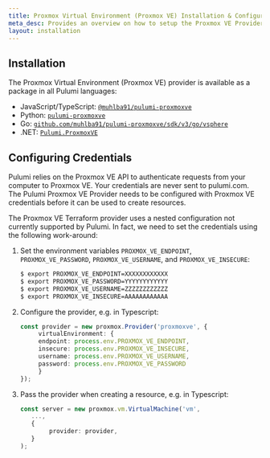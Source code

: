 ```yaml
---
title: Proxmox Virtual Environment (Proxmox VE) Installation & Configuration
meta_desc: Provides an overview on how to setup the Proxmox VE Provider for Pulumi.
layout: installation
---
```


## Installation

The Proxmox Virtual Environment (Proxmox VE) provider is available as a package in all Pulumi languages:

* JavaScript/TypeScript: [`@muhlba91/pulumi-proxmoxve`](https://www.npmjs.com/package/@muhlba91/pulumi-proxmoxve)
* Python: [`pulumi-proxmoxve`](https://pypi.org/project/pulumi-proxmoxve/)
* Go: [`github.com/muhlba91/pulumi-proxmoxve/sdk/v3/go/vsphere`](https://github.com/muhlba91/pulumi-proxmoxve)
* .NET: [`Pulumi.ProxmoxVE`](https://www.nuget.org/packages/Pulumi.ProxmoxVE)

## Configuring Credentials

Pulumi relies on the Proxmox VE API to authenticate requests from your computer to Proxmox VE. Your credentials are never sent to pulumi.com.
The Pulumi Proxmox VE Provider needs to be configured with Proxmox VE credentials before it can be used to create resources.

The Proxmox VE Terraform provider uses a nested configuration not currently supported by Pulumi.
In fact, we need to set the credentials using the following work-around:

1. Set the environment variables `PROXMOX_VE_ENDPOINT`, `PROXMOX_VE_PASSWORD`, `PROXMOX_VE_USERNAME`, and `PROXMOX_VE_INSECURE`:

    ```bash
    $ export PROXMOX_VE_ENDPOINT=XXXXXXXXXXXX
    $ export PROXMOX_VE_PASSWORD=YYYYYYYYYYYY
    $ export PROXMOX_VE_USERNAME=ZZZZZZZZZZZZ
    $ export PROXMOX_VE_INSECURE=AAAAAAAAAAAA
    ```

2. Configure the provider, e.g. in Typescript:

   ```typescript
   const provider = new proxmox.Provider('proxmoxve', {
        virtualEnvironment: {
        endpoint: process.env.PROXMOX_VE_ENDPOINT,
        insecure: process.env.PROXMOX_VE_INSECURE,
        username: process.env.PROXMOX_VE_USERNAME,
        password: process.env.PROXMOX_VE_PASSWORD
        }
   });
   ```

3. Pass the provider when creating a resource, e.g. in Typescript:

   ```typescript
   const server = new proxmox.vm.VirtualMachine('vm',
      ...,
      {
           provider: provider,
      }
   );
   ```
